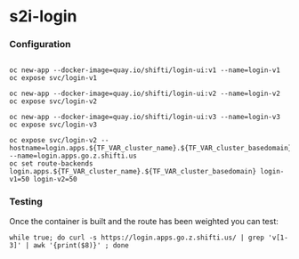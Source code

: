 # s2i-login

### Configuration

```

oc new-app --docker-image=quay.io/shifti/login-ui:v1 --name=login-v1
oc expose svc/login-v1

oc new-app --docker-image=quay.io/shifti/login-ui:v2 --name=login-v2
oc expose svc/login-v2

oc new-app --docker-image=quay.io/shifti/login-ui:v3 --name=login-v3
oc expose svc/login-v3
 
oc expose svc/login-v2 --hostname=login.apps.${TF_VAR_cluster_name}.${TF_VAR_cluster_basedomain} --name=login.apps.go.z.shifti.us
oc set route-backends login.apps.${TF_VAR_cluster_name}.${TF_VAR_cluster_basedomain} login-v1=50 login-v2=50
 ```

### Testing

Once the container is built and the route has been weighted you can test:
```
while true; do curl -s https://login.apps.go.z.shifti.us/ | grep 'v[1-3]' | awk '{print($8)}' ; done
```
